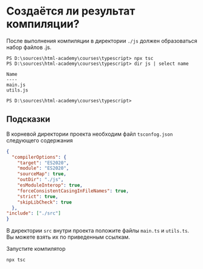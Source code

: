 # Создаётся ли результат компиляции?

После выполнения компиляции в директории `./js` должен образоваться набор файлов .js.

```terminal
PS D:\sources\html-academy\courses\typescript> npx tsc
PS D:\sources\html-academy\courses\typescript> dir js | select name

Name
----
main.js
utils.js

PS D:\sources\html-academy\courses\typescript>
```

## Подсказки

В корневой директории проекта необходим файл `tsconfog.json` следующего содержания

```json
{
  "compilerOptions": {
    "target": "ES2020",
    "module": "ES2020",
    "sourceMap": true,
    "outDir": "./js",
    "esModuleInterop": true,
    "forceConsistentCasingInFileNames": true,
    "strict": true,
    "skipLibCheck": true
  },
"include": ["./src"]
}
```

В директории `src` внутри проекта положите файлы `main.ts` и `utils.ts`. Вы можете взять их по приведенным ссылкам.

Запустите компилятор

```terminal
npx tsc
```
